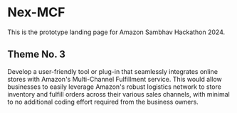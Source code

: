# Nex-MCF
This is the prototype landing page for Amazon Sambhav Hackathon 2024.

## Theme No. 3
Develop a user-friendly tool or plug-in that seamlessly integrates online stores with Amazon's Multi-Channel Fulfillment service. This would allow businesses to easily leverage Amazon's robust logistics network to store inventory and fulfill orders across their various sales channels, with minimal to no additional coding effort required from the business owners.
